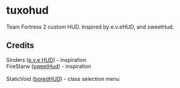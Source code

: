 tuxohud
==========

Team Fortress 2 custom HUD. Inspired by e.v.eHUD, and sweetHud.

Credits
----------
Sinders ([e.v.e HUD](http://tf2.gamebanana.com/guis/25711)) - inspiration<br/>
FireStarw ([sweetHud](http://tf2.gamebanana.com/guis/30656)) - inspiration<br/><br/>
StaticVoid ([boredHUD](http://tf2.gamebanana.com/guis/31054)) - class selection menu<br/>
